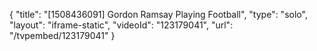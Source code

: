 {
    "title": "[1508436091] Gordon Ramsay Playing Football",
    "type": "solo",
    "layout": "iframe-static",
    "videoId": "123179041",
    "url": "\/tvpembed\/123179041"
}